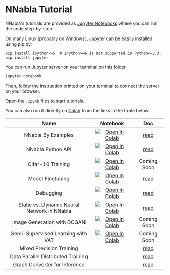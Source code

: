 # NNabla Tutorial

NNabla's tutorials are provided as [Jupyter Notebooks](http://jupyter.org/)
where you can run the code step-by-step.

On many Linux (probably on Windows), Jupyter can be easily installed using pip by:

```shell
pip install ipython<=5  # IPython>=6 is not supported in Python<=3.3.
pip install jupyter
```


You can run Jupyter server on your terminal on this folder.

```shell
jupyter notebook
```

Then, follow the instruction printed on your terminal to connect the server
on your browser.

Open the `.ipynb` files to start tutorials.


You can also run it directly on [Colab](https://colab.research.google.com/) from the links in the table below.


| Name        | Notebook           | Doc  |
|:------------------------------------------------:|:-------------:|:-----:|
| NNabla By Examples      | [![Open In Colab](https://colab.research.google.com/assets/colab-badge.svg)](https://colab.research.google.com/github/sony/nnabla/blob/master/tutorial/by_examples.ipynb) | [read](https://nnabla.readthedocs.io/en/latest/python/tutorial/by_examples.html) |
| NNabla Python API     | [![Open In Colab](https://colab.research.google.com/assets/colab-badge.svg)](https://colab.research.google.com/github/sony/nnabla/blob/master/tutorial/python_api.ipynb) | [read](https://nnabla.readthedocs.io/en/latest/python/tutorial/python_api.html) |
| Cifar-10 Training     | [![Open In Colab](https://colab.research.google.com/assets/colab-badge.svg)](https://colab.research.google.com/github/sony/nnabla/blob/master/tutorial/cifar10_classification.ipynb) | Coming Soon |
| Model Finetuning      | [![Open In Colab](https://colab.research.google.com/assets/colab-badge.svg)](https://colab.research.google.com/github/sony/nnabla/blob/master/tutorial/model_finetuning.ipynb) | [read](https://nnabla.readthedocs.io/en/latest/python/tutorial/model_finetuning.html) |
| Debugging      | [![Open In Colab](https://colab.research.google.com/assets/colab-badge.svg)](https://colab.research.google.com/github/sony/nnabla/blob/master/tutorial/debugging.ipynb) | [read](https://nnabla.readthedocs.io/en/latest/python/tutorial/debugging.html) |
| Static vs. Dynamic Neural Network in NNabla      | [![Open In Colab](https://colab.research.google.com/assets/colab-badge.svg)](https://colab.research.google.com/github/sony/nnabla/blob/master/tutorial/dynamic_and_static_nn.ipynb) | [read](https://nnabla.readthedocs.io/en/latest/python/tutorial/dynamic_and_static_nn.html) |
| Image Generation with DCGAN     | [![Open In Colab](https://colab.research.google.com/assets/colab-badge.svg)](https://colab.research.google.com/github/sony/nnabla/blob/master/tutorial/dcgan_image_generation.ipynb) | Coming Soon |
| Semi-Supervised Learning with VAT     | [![Open In Colab](https://colab.research.google.com/assets/colab-badge.svg)](https://colab.research.google.com/github/sony/nnabla/blob/master/tutorial/vat_semi_supervised_learning.ipynb) | Coming Soon |
| Mixed Precision Training      |  | [read](https://nnabla.readthedocs.io/en/latest/python/tutorial/mixed_precision_training.html) |
| Data Parallel Distributed Training      |  | [read](https://nnabla.readthedocs.io/en/latest/python/tutorial/multi_device_training.html) |
| Graph Converter for Inference      |  | [read](https://nnabla.readthedocs.io/en/latest/python/tutorial/graph_converter_for_inference.html) |
